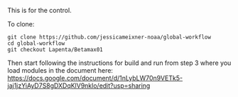 This is for the control. 

To clone: 

```
git clone https://github.com/jessicameixner-noaa/global-workflow
cd global-workflow
git checkout Lapenta/Betamax01
```

Then start following the instructions for build and run from step 3 where you load modules
in the document here: https://docs.google.com/document/d/1nLybLW70n9VETk5-jaj1jzYiAyD7S8gDXDqKlV9nklo/edit?usp=sharing



